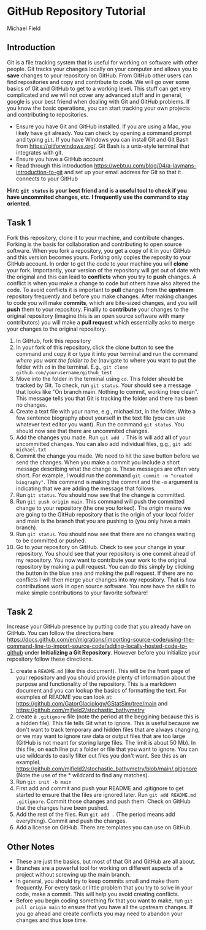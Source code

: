# GitHub Repository Tutorial

Michael Field

## Introduction

Git is a file tracking system that is useful for working on software with other people. Git tracks your changes locally on your computer and allows you to **save** changes to your repository on GitHub. From GitHub other users can find repositories and copy and contribute to code. We will go over some basics of Git and GitHub to get to a working level. This stuff can get very complicated and we will not cover any advanced stuff and in general, google is your best friend when dealing with Git and GitHub problems. If you know the basic operations, you can start tracking your own projects and contributing to repositories.

* Ensure you have Git and GitHub installed. If you are using a Mac, you likely have git already. You can check by opening a command prompt and typing `git`. If you have Windows you can install Git and Git Bash from https://gitforwindows.org/. Git Bash is a unix-style terminal that integrates with git.
* Ensure you have a GitHub account
* Read through this introduction https://webtuu.com/blog/04/a-laymans-introduction-to-git and set up your email address for Git so that it connects to your GitHub

**Hint: `git status` is your best friend and is a useful tool to check if you have uncommited changes, etc. I frequently use the command to stay oriented.**

## Task 1

Fork this repository, clone it to your machine, and contribute changes. Forking is the basis for collaboration and contributing to open source software. When you fork a repository, you get a copy of it in your GitHub and this version becomes yours. Forking only copies the reposity to your GitHub account. In order to get the code to your machine you will **clone** your fork. Importantly, your version of the repository will get out of date with the original and this can lead to **conflicts** when you try to **push** changes. A conflict is when you make a change to code but others have also altered the code. To avoid conflicts it is important to **pull** changes from the **upstream** repository frequently and before you make changes. After making changes to code you will make **commits**, which are bite-sized changes, and you will **push** them to your repository. Finallly to **contribute** your changes to the original repository (imagine this is an open source software with many contributors) you will make a **pull request** which essentially asks to merge your changes to the original repository.

1. In GitHub, fork this repository
2. In your fork of this repository, click the clone button to see the command and copy it or type it into your terminal and run the command *where you want the folder to be* (navigate to where you want to put the folder with `cd` in the terminal. E.g., `git clone github.com/yourusername/github_test`
3. Move into the folder in the terminal using `cd`. This folder should be tracked by Git. To check, run `git status`. Your should see a message that looks like "On branch main. Nothing to commit, working tree clean". This message tells you that Git is tracking the folder and there has been no changes.
4. Create a text file with your name, e.g., michael.txt, in the folder. Write a few sentence biography about yourself in the text file (you can use whatever text editor you want). Run the command `git status`. You should now see that there are uncommited changes.
5. Add the changes you made. Run `git add .` This is will add **all** of your uncommitted changes. You can also add individual files, g.g., `git add michael.txt`
6. Commit the change you made. We need to hit the save button before we send the changes. When you make a commit you include a short message describing what the change is. These messages are often very short. For example, I would run the command `git commit -m "created biography"`. This command is making the commit and the `-m` argument is indicating that we are adding the message that follows.
7. Run `git status`. You should now see that the change is committed.
8. Run `git push origin main`. This command will push the committed change to your repository (the one you forked). The origin means we are going to the GitHub repository that is the origin of your local folder and main is the branch that you are pushing to (you only have a main branch).
9. Run `git status`. You should now see that there are no changes waiting to be committed or pushed.
10. Go to your repository on GitHub. Check to see your change in your repository. You should see that your repository is one commit ahead of my repository. You now want to contribute your work to the original repository by making a pull request. You can do this simply by clicking the button in the blue area and making the pull request. If there are no conflicts I will then merge your changes into my repository. That is how contributions work in open source software. You now have the skills to make simple contributions to your favorite software!

## Task 2

Increase your GitHub presence by putting code that you already have on GitHub. You can follow the directions here https://docs.github.com/en/migrations/importing-source-code/using-the-command-line-to-import-source-code/adding-locally-hosted-code-to-github under **Initializing a Git Repository**. However before you initialize your repository follow these directions.

1. create a `README.md` (like this document). This will be the front page of your repository and you should provide plenty of information about the purpose and functionality of the repository. This is a markdown document and you can lookup the basics of formatting the text. For examples of README you can look at: https://github.com/GatorGlaciology/GStatSim/tree/main and https://github.com/mjfield2/stochastic_bathymetry
2. create a `.gitignore` file (note the period at the beggining because this is a hidden file). This file tells Git what to ignore. This is useful because we don't want to track temporary and hidden files that are always changing, or we may want to ignore raw data or output files that are too large (GitHub is not meant for storing large files. The limit is about 50 Mb). In this file, on each line put a folder or file that you want to ignore. You can use wildcards to easily filter out files you don't want. See this as an exampleL https://github.com/mjfield2/stochastic_bathymetry/blob/main/.gitignore (Note the use of the * wildcard to find any matches).
3. Run `git init -b main`
4. First add and commit and push your README and .gitignore to get started to ensure that the files are ignored later. Run `git add README.md .gitignore`. Commit those changes and push them. Check on GitHub that the changes have been pushed.
5. Add the rest of the files. Run `git add .` (The period means add everything). Commit and push the changes.
6. Add a license on GitHub. There are templates you can use on GitHub.

## Other Notes

* These are just the basics, but most of that Git and GitHub are all about.
* Branches are a powerful tool for working on different aspects of a project without screwing up the main branch.
* In general, you should try to keep commits small and make them frequently. For every task or little problem that you try to solve in your code, make a commit. This will help you avoid creating conflicts.
* Before you begin coding something fix that you want to make, run `git pull origin main` to ensure that you have all the upstream changes. If you go ahead and create conflicts you may need to abandon your changes and thus lose time.
